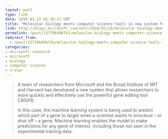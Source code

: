 ```yaml
---
layout: post
type: link
date: 2016-01-22 02:30:17 GMT
title: "Molecular biology meets computer science tools in new system for CRISPR"
link: http://blogs.microsoft.com/next/2016/01/18/molecular-biology-meets-computer-science-tools-in-new-system-for-crispr/
permalink: /post/137786496741/molecular-biology-meets-computer-science-tools-in
redirect_from: 
  - /post/137786496741/molecular-biology-meets-computer-science-tools-in
categories:
- microsoft research
- microsoft
- biology
- computer science
- crispr
---
```


<p><blockquote><p>A team of researchers from Microsoft and the Broad Institute of MIT and Harvard has developed a new system that allows researchers to more quickly and effectively use the powerful gene editing tool CRISPR.</p>
<p>In this case, the machine learning system is being used to predict which part of a gene to target when a scientist wants to knockout – or shut off – a gene. Machine learning enables the model to make predictions for any gene of interest, including those not seen in the experimental training data. </p></blockquote></p>
